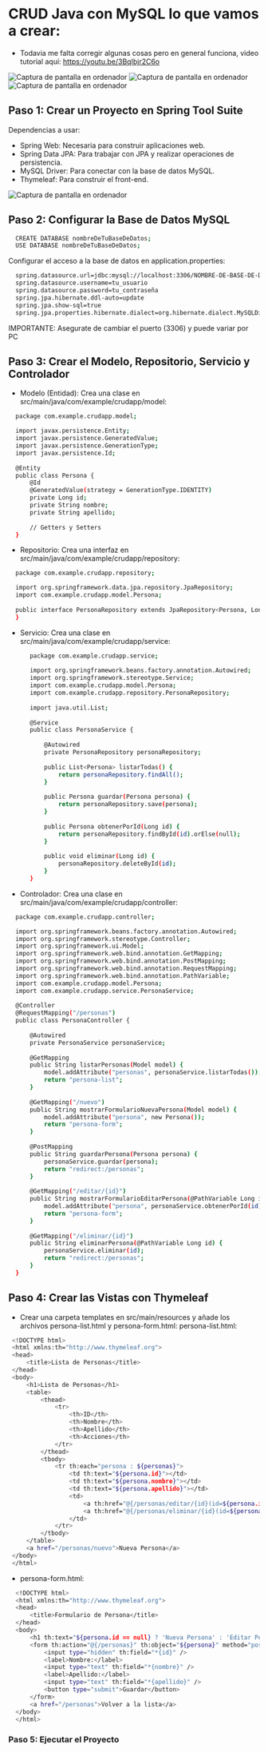 # CRUD Java con MySQL lo que vamos a crear:
- Todavia me falta corregir algunas cosas pero en general funciona, video tutorial aquí: https://youtu.be/3BqIbjr2C6o

![Captura de pantalla en ordenador](https://github.com/DruChill/crud-java-mysql/blob/main/Captura%20de%20pantalla%202024-07-05%20a%20la(s)%2018.32.19.png?raw=true)
![Captura de pantalla en ordenador](https://github.com/DruChill/crud-java-mysql/blob/main/Captura%20de%20pantalla%202024-07-05%20a%20la(s)%2018.32.22.png?raw=true)
![Captura de pantalla en ordenador](https://github.com/DruChill/crud-java-mysql/blob/main/Captura%20de%20pantalla%202024-07-05%20a%20la(s)%2018.32.25.png?raw=true)


## Paso 1: Crear un Proyecto en Spring Tool Suite
Dependencias a usar:
- Spring Web: Necesaria para construir aplicaciones web.
- Spring Data JPA: Para trabajar con JPA y realizar operaciones de persistencia.
- MySQL Driver: Para conectar con la base de datos MySQL.
- Thymeleaf: Para construir el front-end.

![Captura de pantalla en ordenador](https://github.com/DruChill/crud-java-mysql/blob/main/Captura%20de%20pantalla%202024-06-22%20a%20la(s)%2009.27.20.png?raw=true)

## Paso 2: Configurar la Base de Datos MySQL

```sh
  CREATE DATABASE nombreDeTuBaseDeDatos;
  USE DATABASE nombreDeTuBaseDeDatos;
  ```

Configurar el acceso a la base de datos en application.properties:
```sh
  spring.datasource.url=jdbc:mysql://localhost:3306/NOMBRE-DE-BASE-DE-DATOS
  spring.datasource.username=tu_usuario
  spring.datasource.password=tu_contraseña
  spring.jpa.hibernate.ddl-auto=update
  spring.jpa.show-sql=true
  spring.jpa.properties.hibernate.dialect=org.hibernate.dialect.MySQLDialect

  ```
IMPORTANTE: Asegurate de cambiar el puerto (3306) y puede variar por PC

## Paso 3: Crear el Modelo, Repositorio, Servicio y Controlador

- Modelo (Entidad):
  Crea una clase en src/main/java/com/example/crudapp/model:
  
```sh
  package com.example.crudapp.model;

  import javax.persistence.Entity;
  import javax.persistence.GeneratedValue;
  import javax.persistence.GenerationType;
  import javax.persistence.Id;
  
  @Entity
  public class Persona {
      @Id
      @GeneratedValue(strategy = GenerationType.IDENTITY)
      private Long id;
      private String nombre;
      private String apellido;
  
      // Getters y Setters
  }

```

- Repositorio:
  Crea una interfaz en src/main/java/com/example/crudapp/repository:

```sh
  package com.example.crudapp.repository;

  import org.springframework.data.jpa.repository.JpaRepository;
  import com.example.crudapp.model.Persona;
  
  public interface PersonaRepository extends JpaRepository<Persona, Long> {
  }

```

  - Servicio:
    Crea una clase en src/main/java/com/example/crudapp/service:

```sh
      package com.example.crudapp.service;
      
      import org.springframework.beans.factory.annotation.Autowired;
      import org.springframework.stereotype.Service;
      import com.example.crudapp.model.Persona;
      import com.example.crudapp.repository.PersonaRepository;
      
      import java.util.List;
      
      @Service
      public class PersonaService {
      
          @Autowired
          private PersonaRepository personaRepository;
      
          public List<Persona> listarTodas() {
              return personaRepository.findAll();
          }
      
          public Persona guardar(Persona persona) {
              return personaRepository.save(persona);
          }
      
          public Persona obtenerPorId(Long id) {
              return personaRepository.findById(id).orElse(null);
          }
      
          public void eliminar(Long id) {
              personaRepository.deleteById(id);
          }
      }

```

  
  - Controlador:
    Crea una clase en src/main/java/com/example/crudapp/controller:

  
  ```sh
    package com.example.crudapp.controller;

    import org.springframework.beans.factory.annotation.Autowired;
    import org.springframework.stereotype.Controller;
    import org.springframework.ui.Model;
    import org.springframework.web.bind.annotation.GetMapping;
    import org.springframework.web.bind.annotation.PostMapping;
    import org.springframework.web.bind.annotation.RequestMapping;
    import org.springframework.web.bind.annotation.PathVariable;
    import com.example.crudapp.model.Persona;
    import com.example.crudapp.service.PersonaService;
    
    @Controller
    @RequestMapping("/personas")
    public class PersonaController {
    
        @Autowired
        private PersonaService personaService;
    
        @GetMapping
        public String listarPersonas(Model model) {
            model.addAttribute("personas", personaService.listarTodas());
            return "persona-list";
        }
    
        @GetMapping("/nuevo")
        public String mostrarFormularioNuevaPersona(Model model) {
            model.addAttribute("persona", new Persona());
            return "persona-form";
        }
    
        @PostMapping
        public String guardarPersona(Persona persona) {
            personaService.guardar(persona);
            return "redirect:/personas";
        }
    
        @GetMapping("/editar/{id}")
        public String mostrarFormularioEditarPersona(@PathVariable Long id, Model model) {
            model.addAttribute("persona", personaService.obtenerPorId(id));
            return "persona-form";
        }
    
        @GetMapping("/eliminar/{id}")
        public String eliminarPersona(@PathVariable Long id) {
            personaService.eliminar(id);
            return "redirect:/personas";
        }
    }

  ```

  ## Paso 4: Crear las Vistas con Thymeleaf
  - Crear una carpeta templates en src/main/resources y añade los archivos persona-list.html y persona-form.html:
    persona-list.html:

    
 ```sh
  <!DOCTYPE html>
  <html xmlns:th="http://www.thymeleaf.org">
  <head>
      <title>Lista de Personas</title>
  </head>
  <body>
      <h1>Lista de Personas</h1>
      <table>
          <thead>
              <tr>
                  <th>ID</th>
                  <th>Nombre</th>
                  <th>Apellido</th>
                  <th>Acciones</th>
              </tr>
          </thead>
          <tbody>
              <tr th:each="persona : ${personas}">
                  <td th:text="${persona.id}"></td>
                  <td th:text="${persona.nombre}"></td>
                  <td th:text="${persona.apellido}"></td>
                  <td>
                      <a th:href="@{/personas/editar/{id}(id=${persona.id})}">Editar</a>
                      <a th:href="@{/personas/eliminar/{id}(id=${persona.id})}">Eliminar</a>
                  </td>
              </tr>
          </tbody>
      </table>
      <a href="/personas/nuevo">Nueva Persona</a>
  </body>
  </html>

  ```

  - persona-form.html:

```sh
  <!DOCTYPE html>
  <html xmlns:th="http://www.thymeleaf.org">
  <head>
      <title>Formulario de Persona</title>
  </head>
  <body>
      <h1 th:text="${persona.id == null} ? 'Nueva Persona' : 'Editar Persona'"></h1>
      <form th:action="@{/personas}" th:object="${persona}" method="post">
          <input type="hidden" th:field="*{id}" />
          <label>Nombre:</label>
          <input type="text" th:field="*{nombre}" />
          <label>Apellido:</label>
          <input type="text" th:field="*{apellido}" />
          <button type="submit">Guardar</button>
      </form>
      <a href="/personas">Volver a la lista</a>
  </body>
  </html>

  ```

### Paso 5: Ejecutar el Proyecto
    
